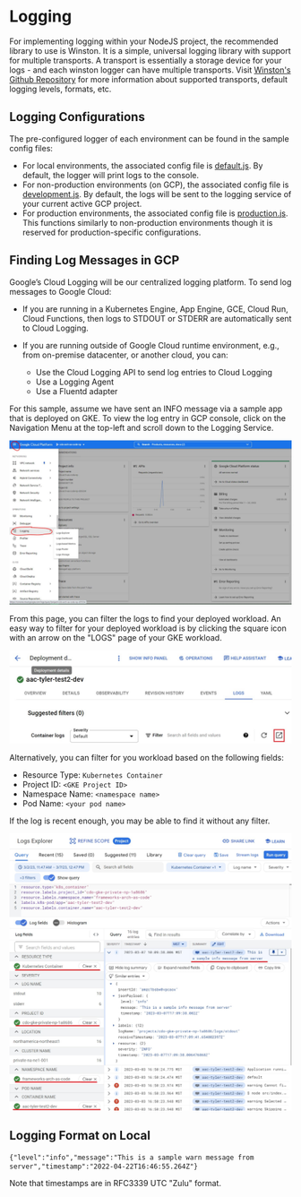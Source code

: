 # **Logging**

For implementing logging within your NodeJS project, the recommended library to use is Winston. It is a simple, universal logging library with support for
multiple transports. A transport is essentially a storage device for your logs - and each winston logger can have multiple transports.
Visit [Winston's Github Repository](https://github.com/winstonjs/winston) for more information about supported transports, default logging levels, formats, etc.

## **Logging Configurations**

The pre-configured logger of each environment can be found in the sample config files:
- For local environments, the associated config file is [default.js](../app/config/default.js). By default, the logger will print logs to the console.
- For non-production environments (on GCP), the associated config file is [development.js](../app/config/development.js). By default, the logs will be sent to the logging
service of your current active GCP project.
- For production environments, the associated config file is [production.js](../app/config/production.js). This functions similarly to non-production environments though it
is reserved for production-specific configurations.

## **Finding Log Messages in GCP**

Google’s Cloud Logging will be our centralized logging platform. To send log messages to Google Cloud:

- If you are running in a Kubernetes Engine, App Engine, GCE, Cloud Run, Cloud Functions, then logs to STDOUT or STDERR are automatically sent to Cloud Logging.

- If you are running outside of Google Cloud runtime environment, e.g., from on-premise datacenter, or another cloud, you can:
  - Use the Cloud Logging API to send log entries to Cloud Logging
  - Use a Logging Agent
  - Use a Fluentd adapter

For this sample, assume we have sent an INFO message via a sample app that is deployed on GKE. To view the log entry in GCP console, click on the Navigation Menu at the top-left and scroll down to the Logging Service.

![alt text](nodeLogs1.jpg)

From this page, you can filter the logs to find your deployed workload. An easy way to filter for your deployed workload is by clicking the square icon with an arrow on the "LOGS" page of your GKE workload.

![alt text](nodeLogs3.jpg)

Alternatively, you can filter for you workload based on the following fields:
- Resource Type: `Kubernetes Container` 
- Project ID: `<GKE Project ID>` 
- Namespace Name: `<namespace name>`
- Pod Name: `<your pod name>`

If the log is recent enough, you may be able to find it without any filter.

![alt text](nodeLogs2.jpg)

## **Logging Format on Local**

```
{"level":"info","message":"This is a sample warn message from server","timestamp":"2022-04-22T16:46:55.264Z"}
```

Note that timestamps are in RFC3339 UTC "Zulu" format.

